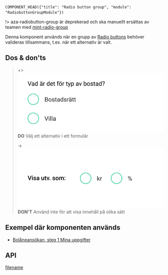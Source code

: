 `COMPONENT_HEAD({"title": "Radio button group", "module": "RadiobuttonGroupModule"})`

!> aza-radiobutton-group är deprekerad och ska manuellt ersättas av teamen med [mint-radio-group](radio-group.md)

Denna komponent används när en grupp av [Radio buttons](aza-radiobutton.md) behöver valideras tillsammans, t.ex. när ett alternativ är valt.

## Dos & don'ts
> +> ![DO](/docs/_media/components/Radiobutton_do.png)
> **DO** Välj ett alternativ i ett formulär
>
> -> ![DONT](/docs/_media/components/Radiobutton_dont.png)
> **DON'T** Använd inte för att visa innehåll på olika sätt

## Exempel där komponenten används
* [Bolåneansökan, steg 1 Mina uppgifter](https://avanza.se/lana/bolan/bolan/ansok.html)

## API
<div class="component-library-api" data-components="radiobutton-group"></div>

[filename](includes/_componentFooter.md ':include')

